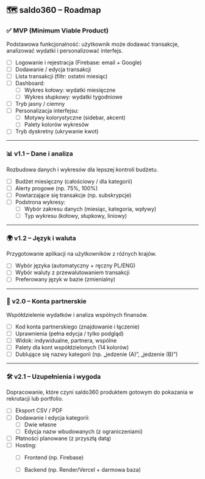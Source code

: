 ## 🗺️ saldo360 – Roadmap

### ✅ MVP (Minimum Viable Product)

Podstawowa funkcjonalność: użytkownik może dodawać transakcje, analizować wydatki i personalizować interfejs.

- [ ] Logowanie i rejestracja (Firebase: email + Google)
- [ ] Dodawanie / edycja transakcji
- [ ] Lista transakcji (filtr: ostatni miesiąc)
- [ ] Dashboard:  
  - [ ] Wykres kołowy: wydatki miesięczne  
  - [ ] Wykres słupkowy: wydatki tygodniowe  
- [ ] Tryb jasny / ciemny
- [ ] Personalizacja interfejsu:
  - [ ] Motywy kolorystyczne (sidebar, akcent)
  - [ ] Palety kolorów wykresów
- [ ] Tryb dyskretny (ukrywanie kwot)

---

### 📊 v1.1 – Dane i analiza

Rozbudowa danych i wykresów dla lepszej kontroli budżetu.

- [ ] Budżet miesięczny (całościowy / dla kategorii)
- [ ] Alerty progowe (np. 75%, 100%)
- [ ] Powtarzające się transakcje (np. subskrypcje)
- [ ] Podstrona wykresy:
  - [ ] Wybór zakresu danych (miesiąc, kategoria, wpływy)
  - [ ] Typ wykresu (kołowy, słupkowy, liniowy)

---

### 🌍 v1.2 – Język i waluta

Przygotowanie aplikacji na użytkowników z różnych krajów.

- [ ] Wybór języka (automatyczny + ręczny PL/ENG)
- [ ] Wybór waluty z przewalutowaniem transakcji
- [ ] Preferowany język w bazie (zmienialny)

---

### 👫 v2.0 – Konta partnerskie

Współdzielenie wydatków i analiza wspólnych finansów.

- [ ] Kod konta partnerskiego (znajdowanie i łączenie)
- [ ] Uprawnienia (pełna edycja / tylko podgląd)
- [ ] Widok: indywidualne, partnera, wspólne
- [ ] Palety dla kont współdzielonych (14 kolorów)
- [ ] Dublujące się nazwy kategorii (np. „jedzenie (A)”, „jedzenie (B)”)

---

### 🛠️ v2.1 – Uzupełnienia i wygoda

Dopracowanie, które czyni saldo360 produktem gotowym do pokazania w rekrutacji lub portfolio.

- [ ] Eksport CSV / PDF
- [ ] Dodawanie i edycja kategorii:
  - [ ] Dwie własne
  - [ ] Edycja nazw wbudowanych (z ograniczeniami)
- [ ] Płatności planowane (z przyszłą datą)
- [ ] Hosting:
  - [ ] Frontend (np. Firebase)
  - [ ] Backend (np. Render/Vercel + darmowa baza)

